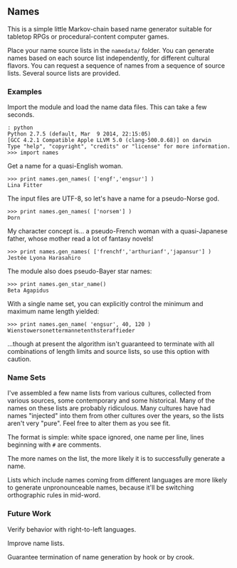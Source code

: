 ## Names

This is a simple little Markov-chain based name generator suitable for tabletop RPGs or procedural-content computer games.

Place your name source lists in the `namedata/` folder. You can generate names based on each source list independently, for different cultural flavors. You can request a sequence of names from a sequence of source lists. Several source lists are provided.

### Examples

Import the module and load the name data files. This can take a few seconds.

~~~
: python
Python 2.7.5 (default, Mar  9 2014, 22:15:05) 
[GCC 4.2.1 Compatible Apple LLVM 5.0 (clang-500.0.68)] on darwin
Type "help", "copyright", "credits" or "license" for more information.
>>> import names
~~~

Get a name for a quasi-English woman.

~~~
>>> print names.gen_names( ['engf','engsur'] )
Lina Fitter
~~~

The input files are UTF-8, so let's have a name for a pseudo-Norse god.

~~~
>>> print names.gen_names( ['norsem'] )
Þorn

~~~

My character concept is... a pseudo-French woman with a quasi-Japanese father, whose mother read a lot of fantasy novels!

~~~
>>> print names.gen_names( ['frenchf','arthurianf','japansur'] )
Jestée Lyona Harasahiro                                                             
~~~

The module also does pseudo-Bayer star names:

~~~
>>> print names.gen_star_name()
Beta Agapidus
~~~

With a single name set, you can explicitly control the minimum and maximum name length yielded:

~~~
>>> print names.gen_name( 'engsur', 40, 120 )
Wienstowersonettermannetenthsteraffieder
~~~

...though at present the algorithm isn't guaranteed to terminate with all combinations of length limits and source lists, so use this option with caution. 


### Name Sets 

I've assembled a few name lists from various cultures, collected from various sources, some contemporary and some historical. Many of the names on these lists are probably ridiculous. Many cultures have had names "injected" into them from other cultures over the years, so the lists aren't very "pure". Feel free to alter them as you see fit.   

The format is simple: white space ignored, one name per line, lines beginning with `#` are comments.

The more names on the list, the more likely it is to successfully generate a name. 

Lists which include names coming from different languages are more likely to generate unpronounceable names, because it'll be switching orthographic rules in mid-word.

### Future Work

Verify behavior with right-to-left languages.

Improve name lists.

Guarantee termination of name generation by hook or by crook.
